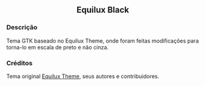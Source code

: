 <h2 align="center"><b>Equilux Black</b></h2>

### Descrição
Tema GTK baseado no Equilux Theme, onde foram feitas modificações para torna-lo em escala de preto e não cinza.

### Créditos
Tema original <a href="https://github.com/ddnexus/equilux-theme">Equilux Theme</a>, seus autores e contribuidores.
